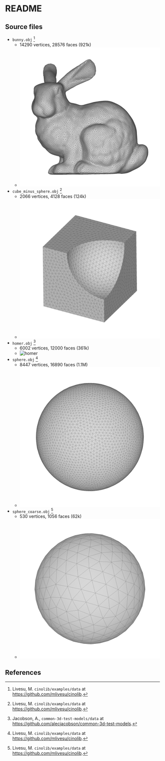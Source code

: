 # README

## Source files

* `bunny.obj` [^1]
  * 14290 vertices, 28576 faces (921k)
  * ![bunny](../../doc/fig/bunny.png)
* `cube_minus_sphere.obj` [^1]
  * 2066 vertices, 4128 faces (124k) 
  * ![cube_minus_sphere](../../doc/fig/cube_minus_sphere.png)
* `homer.obj` [^2]
  * 6002 vertices, 12000 faces (361k)
  * ![homer](../../homer.png)
* `sphere.obj` [^1]
  * 8447 vertices, 16890 faces (1.1M)
  * ![sphere](../../doc/fig/sphere.png)
* `sphere_coarse.obj` [^1]
  * 530 vertices, 1056 faces (62k) 
  * ![sphere_coarse](../../doc/fig/sphere_coarse.png)

## References

[^1]: Livesu, M. `cinolib/examples/data` at https://github.com/mlivesu/cinolib.
[^2]: Jacobson, A., `common-3d-test-models/data` at https://github.com/alecjacobson/common-3d-test-models.
